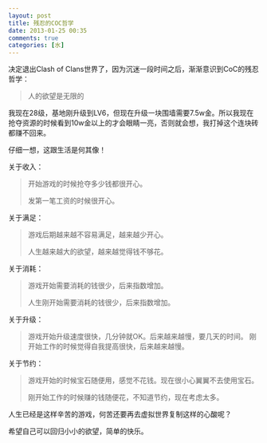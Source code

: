 ```yaml
---
layout: post
title: 残忍的COC哲学
date: 2013-01-25 00:35
comments: true
categories: [水]
---
```


决定退出Clash of Clans世界了，因为沉迷一段时间之后，渐渐意识到CoC的残忍哲学：

> 人的欲望是无限的

我现在28级，基地刚升级到LV6，但现在升级一块围墙需要7.5w金。所以我现在抢夺资源的时候看到10w金以上的才会眼睛一亮，否则就会想，我打掉这个连块砖都赚不回来。

仔细一想，这跟生活是何其像！

关于收入：

> 开始游戏的时候抢夺多少钱都很开心。 
> 
> 发第一笔工资的时候很开心。

关于满足：

> 游戏后期越来越不容易满足，越来越少开心。
> 
> 人生越来越大的欲望，越来越觉得钱不够花。

关于消耗：

> 游戏开始需要消耗的钱很少，后来指数增加。 
>
> 人生刚开始需要消耗的钱很少，后来指数增加。 

关于升级：

> 游戏开始升级速度很快，几分钟就OK。后来越来越慢，要几天的时间。 
> 刚开始工作的时候觉得自我提高很快，后来越来越慢。

关于节约：

> 游戏开始的时候宝石随便用，感觉不花钱。现在很小心翼翼不去使用宝石。 
> 
> 刚开始工作的时候赚的钱随便花，不知道节约，现在考虑太多。

人生已经是这样辛苦的游戏，何苦还要再去虚拟世界复制这样的心酸呢？

希望自己可以回归小小的欲望，简单的快乐。